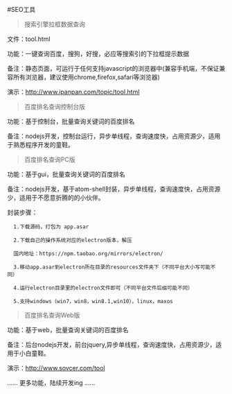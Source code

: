 #SEO工具

>搜索引擎拉框数据查询

  文件：tool.html

  功能：一键查询百度，搜狗，好搜，必应等搜索引的下拉框提示数据

  备注：静态页面，可运行于任何支持javascript的浏览器中(兼容手机端，不保证兼容所有浏览器，建议使用chrome,firefox,safari等浏览器)

  演示：http://www.ipanpan.com/topic/tool.html

>百度排名查询控制台版

  功能：基于控制台，批量查询关键词的百度排名

  备注：nodejs开发，控制台运行，异步单线程，查询速度快，占用资源少，适用于熟悉程序开发的童鞋。

>百度排名查询PC版

  功能：基于gui，批量查询关键词的百度排名

  备注：nodejs开发，基于atom-shell封装，异步单线程，查询速度快，占用资源少，适用于不愿意折腾的的小伙伴。

  封装步骤：

      1.下载源码，打包为 app.asar

      2.下载自己的操作系统对应的electron版本，解压

      国内地址：https://npm.taobao.org/mirrors/electron/

      3.移动app.asar到electron所在目录的resources文件夹下（不同平台大小写可能不同）

      4.运行electron目录里的electron文件即可（不同平台文件后缀可能不同）

      5.支持windows（win7，win8，win8.1,win10），linux，maxos

>百度排名查询Web版

  功能：基于web，批量查询关键词的百度排名

  备注：后台nodejs开发，前台jquery,异步单线程，查询速度快，占用资源少，适用于小白童鞋。

  演示：http://www.sovcer.com/tool

  ……
  更多功能，陆续开发ing
  ……
